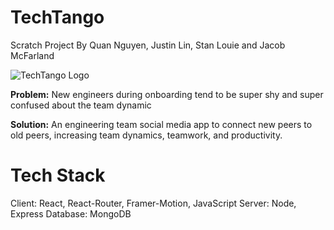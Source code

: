 # TechTango
Scratch Project By Quan Nguyen, Justin Lin, Stan Louie and Jacob McFarland

![TechTango Logo](https://github.com/63-Pink-Fairy-Armadillo/TechTango/assets/97579692/a52c8880-c215-4ab7-9c9d-4b90321a90bb)

**Problem:** New engineers during onboarding tend to be super shy and super confused about the team dynamic

**Solution:** An engineering team social media app to connect new peers to old peers, increasing team dynamics, teamwork, and productivity.

# Tech Stack
Client: React, React-Router, Framer-Motion, JavaScript
Server: Node, Express
Database: MongoDB

